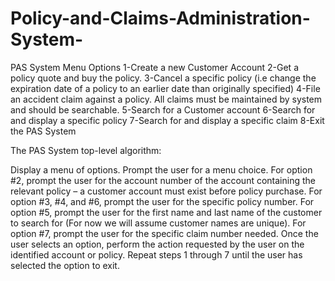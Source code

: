 # Policy-and-Claims-Administration-System-

PAS System Menu Options
1-Create a new Customer Account
2-Get a policy quote and buy the policy.
3-Cancel a specific policy (i.e change the expiration date of a policy to an earlier date than originally specified) 
4-File an accident claim against a policy. All claims must be maintained by system and should be searchable.
5-Search for a Customer account 
6-Search for and display a specific policy
7-Search for and display a specific claim
8-Exit the PAS System

The PAS System top-level algorithm:

Display a menu of options.
Prompt the user for a menu choice.
For option #2, prompt the user for the account number of the account containing the relevant policy – a customer account must exist before policy purchase. For option #3, #4, and #6, prompt the user for the specific policy number. For option #5, prompt the user for the first name and last name of the customer to search for (For now we will assume customer names are unique). For option #7, prompt the user for the specific claim number needed.
Once the user selects an option, perform the action requested by the user on the identified account or policy.
Repeat steps 1 through 7 until the user has selected the option to exit.
